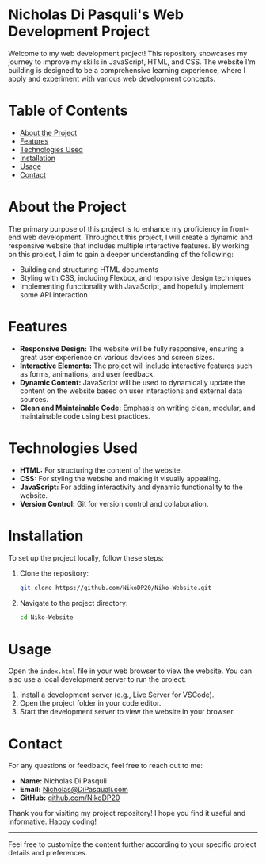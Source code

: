 # Nicholas Di Pasquli's Web Development Project

Welcome to my web development project! This repository showcases my journey to improve my skills in JavaScript, HTML, and CSS. The website I'm building is designed to be a comprehensive learning experience, where I apply and experiment with various web development concepts.

# Table of Contents

- [About the Project](#about-the-project)
- [Features](#features)
- [Technologies Used](#technologies-used)
- [Installation](#installation)
- [Usage](#usage)
- [Contact](#contact)

# About the Project

The primary purpose of this project is to enhance my proficiency in front-end web development. Throughout this project, I will create a dynamic and responsive website that includes multiple interactive features. By working on this project, I aim to gain a deeper understanding of the following:

- Building and structuring HTML documents
- Styling with CSS, including Flexbox, and responsive design techniques
- Implementing functionality with JavaScript, and hopefully implement some API interaction

# Features

- **Responsive Design:** The website will be fully responsive, ensuring a great user experience on various devices and screen sizes.
- **Interactive Elements:** The project will include interactive features such as forms, animations, and user feedback.
- **Dynamic Content:** JavaScript will be used to dynamically update the content on the website based on user interactions and external data sources.
- **Clean and Maintainable Code:** Emphasis on writing clean, modular, and maintainable code using best practices.

# Technologies Used

- **HTML:** For structuring the content of the website.
- **CSS:** For styling the website and making it visually appealing.
- **JavaScript:** For adding interactivity and dynamic functionality to the website.
- **Version Control:** Git for version control and collaboration.

# Installation

To set up the project locally, follow these steps:

1. Clone the repository:
    ```sh
    git clone https://github.com/NikoDP20/Niko-Website.git
    ```
2. Navigate to the project directory:
    ```sh
    cd Niko-Website
    ```

# Usage

Open the `index.html` file in your web browser to view the website. You can also use a local development server to run the project:

1. Install a development server (e.g., Live Server for VSCode).
2. Open the project folder in your code editor.
3. Start the development server to view the website in your browser.

# Contact

For any questions or feedback, feel free to reach out to me:

- **Name:** Nicholas Di Pasquli
- **Email:** Nicholas@DiPasquali.com
- **GitHub:** [github.com/NikoDP20](https://github.com/NikoDP20)

Thank you for visiting my project repository! I hope you find it useful and informative. Happy coding!

---

Feel free to customize the content further according to your specific project details and preferences.
